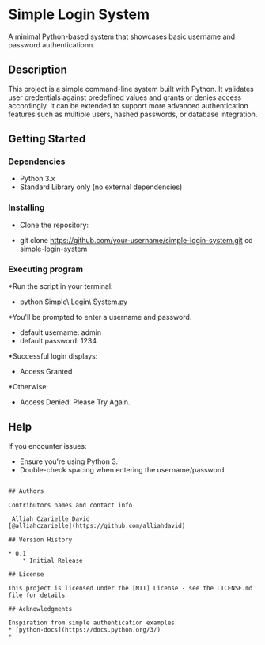 # Simple Login System

A minimal Python-based system that showcases basic username and password authenticationn.

## Description

This project is a simple command-line system built with Python. It validates user credentials against predefined values and grants or denies access accordingly. It can be extended to support more advanced authentication features such as multiple users, hashed passwords, or database integration.

## Getting Started

### Dependencies

* Python 3.x
* Standard Library only (no external dependencies)

### Installing

* Clone the repository:
- git clone https://github.com/your-username/simple-login-system.git
cd simple-login-system

### Executing program

*Run the script in your terminal:
- python Simple\ Login\ System.py

*You'll be prompted to enter a username and password.
- default username: admin
- default password: 1234

*Successful login displays:
- Access Granted

*Otherwise:
- Access Denied. Please Try Again.

## Help

If you encounter issues:
* Ensure you're using Python 3.
* Double-check spacing when entering the username/password.
```

## Authors

Contributors names and contact info

 Alliah Czarielle David  
[@alliahczarielle](https://github.com/alliahdavid)

## Version History

* 0.1
    * Initial Release

## License

This project is licensed under the [MIT] License - see the LICENSE.md file for details

## Acknowledgments

Inspiration from simple authentication examples
* [python-docs](https://docs.python.org/3/)
*

